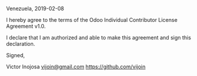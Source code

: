 Venezuela, 2019-02-08

I hereby agree to the terms of the Odoo Individual Contributor License
Agreement v1.0.

I declare that I am authorized and able to make this agreement and sign this
declaration.

Signed,

Victor Inojosa vijoin@gmail.com https://github.com/vijoin

